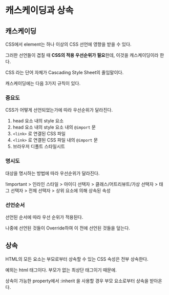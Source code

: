 # 캐스케이딩과 상속



## 캐스케이딩

CSS에서 element는 하나 이상의 CSS 선언에 영향을 받을 수 있다.

그러한 선언들이 겹칠 때 **CSS의 적용 우선순위가 필요**한데, 이것을 캐스케이딩이라 한다.

CSS 라는 단어 자체가 Cascading Style Sheet의 줄임말이다.



캐스케이딩에는 다음 3가지 규칙이 있다.



### 중요도

CSS가 어떻게 선언되었는가에 따라 우선순위가 달라진다.

1. head 요소 내의 style 요소
2. head 요소 내의 style 요소 내의 `@import` 문
3. `<link>` 로 연결된 CSS 파일
4. `<link>` 로 연결된 CSS 파일 내의 `@import` 문
5. 브라우저 디폴트 스타일시트



### 명시도

대상을 명시하는 방법에 따라 우선순위가 달라진다.

!important > 인라인 스타일 > 아이디 선택자 > 클래스/어트리뷰트/가상 선택자 > 태그 선택자 > 전체 선택자 > 상위 요소에 의해 상속된 속성



### 선언순서

선언된 순서에 따라 우선 순위가 적용된다.

나중에 선언된 것들이 Override하여 이 전에 선언된 것들을 덮는다.





## 상속

HTML의 모든 요소는 부모로부터 상속할 수 있는 CSS 속성은 전부 상속한다.

예외는 html 태그이다. 부모가 없는 최상단 태그이기 때문에.

상속이 가능한 property에서 :inherit 을 사용할 경우 부모 요소로부터 상속을 받아온다.